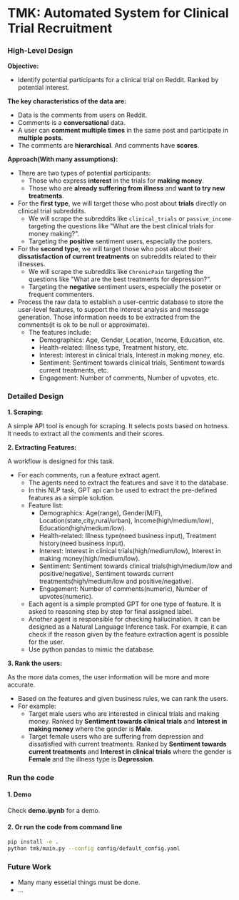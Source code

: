 # TMK: Automated System for Clinical Trial Recruitment

### High-Level Design

**Objective:**

- Identify potential participants for a clinical trial on Reddit. Ranked by potential interest.

**The key characteristics of the data are:**

- Data is the comments from users on Reddit.
- Comments is a **conversational** data.
- A user can **comment multiple times** in the same post and participate in **multiple posts**.
- The comments are **hierarchical**. And comments have **scores**.

**Approach(With many assumptions):**

- There are two types of potential participants:
  - Those who express **interest** in the trials for **making money**.
  - Those who are **already suffering from illness** and **want to try new treatments**.
- For the **first type**, we will target those who post about **trials** directly on clinical trial subreddits.
  - We will scrape the subreddits like `clinical_trials` or `passive_income` targeting the questions like "What are the best clinical trials for money making?".
  - Targeting the **positive** sentiment users, especially the posters.
- For the **second type**, we will target those who post about their **dissatisfaction of current treatments** on subreddits related to their illnesses.
  - We will scrape the subreddits like `ChronicPain` targeting the questions like "What are the best treatments for depression?".
  - Targeting the **negative** sentiment users, especially the poseter or frequent commenters.
- Process the raw data to establish a user-centric database to store the user-level features, to support the interest analysis and message generation. Those information needs to be extracted from the comments(it is ok to be null or approximate).
  - The features include:
    - Demographics: Age, Gender, Location, Income, Education, etc.
    - Health-related: Illness type, Treatment history, etc.
    - Interest: Interest in clinical trials, Interest in making money, etc.
    - Sentiment: Sentiment towards clinical trials, Sentiment towards current treatments, etc.
    - Engagement: Number of comments, Number of upvotes, etc.

### Detailed Design

**1. Scraping:**

A simple API tool is enough for scraping. It selects posts based on hotness. It needs to extract all the comments and their scores.

**2. Extracting Features:**

A workflow is designed for this task.

- For each comments, run a feature extract agent.
  - The agents need to extract the features and save it to the database.
  - In this NLP task, GPT api can be used to extract the pre-defined features as a simple solution.
  - Feature list:
    - Demographics: Age(range), Gender(M/F), Location(state,city,rural/urban), Income(high/medium/low), Education(high/medium/low).
    - Health-related: Illness type(need business input), Treatment history(need business input).
    - Interest: Interest in clinical trials(high/medium/low), Interest in making money(high/medium/low).
    - Sentiment: Sentiment towards clinical trials(high/medium/low and positive/negative), Sentiment towards current treatments(high/medium/low and positive/negative).
    - Engagement: Number of comments(numeric), Number of upvotes(numeric).
  - Each agent is a simple prompted GPT for one type of feature. It is asked to reasoning step by step for final assigned label.
  - Another agent is responsible for checking hallucination. It can be designed as a Natural Language Inference task. For example, it can check if the reason given by the feature extraction agent is possible for the user.
  - Use python pandas to mimic the database.

**3. Rank the users:**

As the more data comes, the user information will be more and more accurate. 

- Based on the features and given business rules, we can rank the users.
- For example:
  - Target male users who are interested in clinical trials and making money. Ranked by **Sentiment towards clinical trials** and **Interest in making money** where the gender is **Male**.
  - Target female users who are suffering from depression and dissatisfied with current treatments. Ranked by **Sentiment towards current treatments** and **Interest in clinical trials** where the gender is **Female** and the illness type is **Depression**.


### Run the code

#### 1. Demo

Check **demo.ipynb** for a demo.

#### 2. Or run the code from command line

```bash
pip install -e .
python tmk/main.py --config config/default_config.yaml
```

### Future Work

 - Many many essetial things must be done.
 - ...
